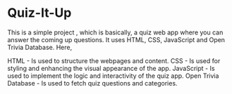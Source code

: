 # Quiz-It-Up
This is a simple project , which is basically, a quiz web app where you can answer the coming up questions. It uses HTML, CSS, JavaScript and Open Trivia Database.
Here,

HTML - Is used to structure the webpages and content.
CSS -  Is used for styling and enhancing the visual appearance of the app.
JavaScript - Is used to implement the logic and interactivity of the quiz app.
Open Trivia Database - Is used to fetch quiz questions and categories.
